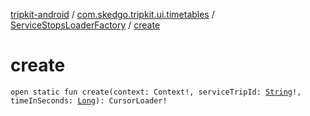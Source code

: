 [tripkit-android](../../index.md) / [com.skedgo.tripkit.ui.timetables](../index.md) / [ServiceStopsLoaderFactory](index.md) / [create](./create.md)

# create

`open static fun create(context: Context!, serviceTripId: `[`String`](https://kotlinlang.org/api/latest/jvm/stdlib/kotlin/-string/index.html)`!, timeInSeconds: `[`Long`](https://kotlinlang.org/api/latest/jvm/stdlib/kotlin/-long/index.html)`): CursorLoader!`
